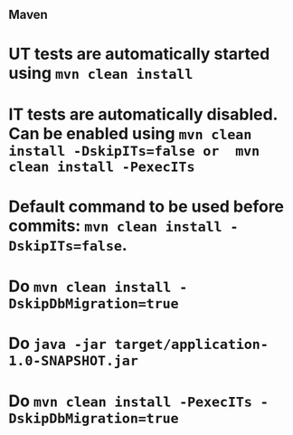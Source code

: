 ## Maven
# UT tests are automatically started using `mvn clean install`
# IT tests are automatically disabled. Can be enabled using `mvn clean install -DskipITs=false or  mvn clean install -PexecITs`

# Default command to be used before commits: `mvn clean install -DskipITs=false`.
# Do `mvn clean install -DskipDbMigration=true`
# Do `java -jar target/application-1.0-SNAPSHOT.jar`
# Do `mvn clean install -PexecITs -DskipDbMigration=true`
